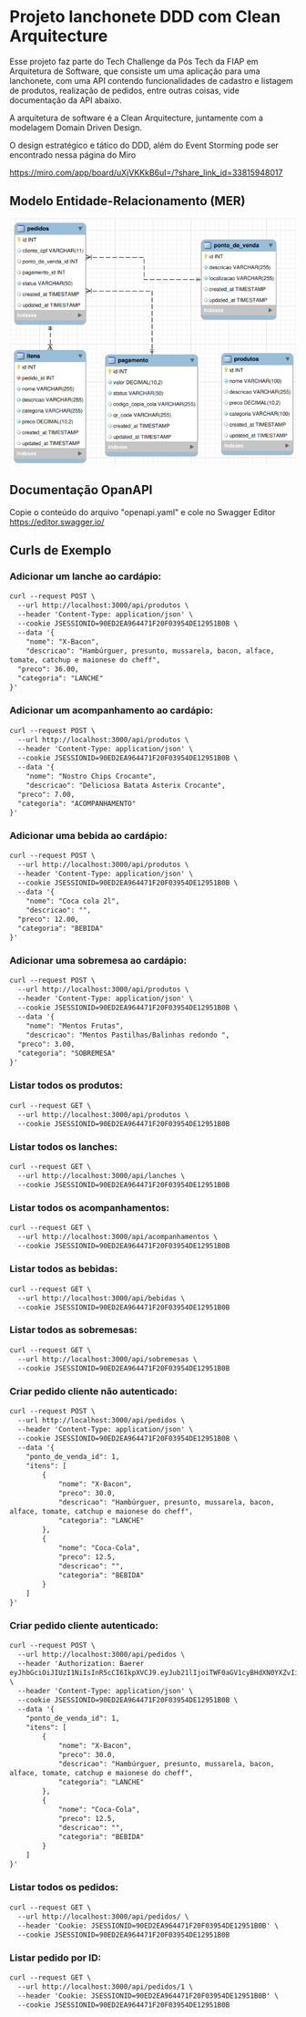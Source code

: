 # Projeto lanchonete DDD com Clean Arquitecture
Esse projeto faz parte do Tech Challenge da Pós Tech da FIAP em Arquitetura de Software, que consiste um uma aplicação para uma lanchonete, com uma API contendo funcionalidades de cadastro e listagem de produtos, realização de pedidos, entre outras coisas, vide documentação da API abaixo.

A arquitetura de software é a Clean Arquitecture, juntamente com a modelagem Domain Driven Design.

O design estratégico e tático do DDD, além do Event Storming pode ser encontrado nessa página do Miro

https://miro.com/app/board/uXjVKKkB6uI=/?share_link_id=33815948017

## Modelo Entidade-Relacionamento (MER)
![alt text](image.png)

## Documentação OpanAPI
Copie o conteúdo do arquivo "openapi.yaml" e cole no Swagger Editor
https://editor.swagger.io/

## Curls de Exemplo
### Adicionar um lanche ao cardápio:
```
curl --request POST \
  --url http://localhost:3000/api/produtos \
  --header 'Content-Type: application/json' \
  --cookie JSESSIONID=90ED2EA964471F20F03954DE12951B0B \
  --data '{
	"nome": "X-Bacon",
	"descricao": "Hambúrguer, presunto, mussarela, bacon, alface, tomate, catchup e maionese do cheff",
  "preco": 36.00,
  "categoria": "LANCHE"
}'
```
### Adicionar um acompanhamento ao cardápio:
```
curl --request POST \
  --url http://localhost:3000/api/produtos \
  --header 'Content-Type: application/json' \
  --cookie JSESSIONID=90ED2EA964471F20F03954DE12951B0B \
  --data '{
	"nome": "Nostro Chips Crocante",
	"descricao": "Deliciosa Batata Asterix Crocante",
  "preco": 7.00,
  "categoria": "ACOMPANHAMENTO"
}'
```
### Adicionar uma bebida ao cardápio:
```
curl --request POST \
  --url http://localhost:3000/api/produtos \
  --header 'Content-Type: application/json' \
  --cookie JSESSIONID=90ED2EA964471F20F03954DE12951B0B \
  --data '{
	"nome": "Coca cola 2l",
	"descricao": "",
  "preco": 12.00,
  "categoria": "BEBIDA"
}'
```
### Adicionar uma sobremesa ao cardápio:
```
curl --request POST \
  --url http://localhost:3000/api/produtos \
  --header 'Content-Type: application/json' \
  --cookie JSESSIONID=90ED2EA964471F20F03954DE12951B0B \
  --data '{
	"nome": "Mentos Frutas",
	"descricao": "Mentos Pastilhas/Balinhas redondo ",
  "preco": 3.00,
  "categoria": "SOBREMESA"
}'
```
### Listar todos os produtos:
```
curl --request GET \
  --url http://localhost:3000/api/produtos \
  --cookie JSESSIONID=90ED2EA964471F20F03954DE12951B0B
```
### Listar todos os lanches:
```
curl --request GET \
  --url http://localhost:3000/api/lanches \
  --cookie JSESSIONID=90ED2EA964471F20F03954DE12951B0B
```
### Listar todos os acompanhamentos:
```
curl --request GET \
  --url http://localhost:3000/api/acompanhamentos \
  --cookie JSESSIONID=90ED2EA964471F20F03954DE12951B0B
```
### Listar todos as bebidas:
```
curl --request GET \
  --url http://localhost:3000/api/bebidas \
  --cookie JSESSIONID=90ED2EA964471F20F03954DE12951B0B
```
### Listar todos as sobremesas:
```
curl --request GET \
  --url http://localhost:3000/api/sobremesas \
  --cookie JSESSIONID=90ED2EA964471F20F03954DE12951B0B
```
### Criar pedido cliente não autenticado:
```
curl --request POST \
  --url http://localhost:3000/api/pedidos \
  --header 'Content-Type: application/json' \
  --cookie JSESSIONID=90ED2EA964471F20F03954DE12951B0B \
  --data '{
	"ponto_de_venda_id": 1,
	"itens": [
		{
			"nome": "X-Bacon",
			"preco": 30.0,
			"descricao": "Hambúrguer, presunto, mussarela, bacon, alface, tomate, catchup e maionese do cheff",
			"categoria": "LANCHE"
		},
		{
			"nome": "Coca-Cola",
			"preco": 12.5,
			"descricao": "",
			"categoria": "BEBIDA"
		}
	]
}'
```
### Criar pedido cliente autenticado:
```
curl --request POST \
  --url http://localhost:3000/api/pedidos \
  --header 'Authorization: Baerer eyJhbGciOiJIUzI1NiIsInR5cCI6IkpXVCJ9.eyJub21lIjoiTWF0aGV1cyBHdXN0YXZvIiwiZW1haWwiOiJtZ3VzdGF2b0BnbWFpbC5jb20iLCJjcGYiOiIzNzEwMDIyMzgwNiIsImlhdCI6MTcxNjY5NzEwNiwiZXhwIjoxNzE2NzA0MzA2fQ.C1bHHAs_Y6QX_SzLMoYbJg92VGU2XVTQeCLeqwjo030' \
  --header 'Content-Type: application/json' \
  --cookie JSESSIONID=90ED2EA964471F20F03954DE12951B0B \
  --data '{
	"ponto_de_venda_id": 1,
	"itens": [
		{
			"nome": "X-Bacon",
			"preco": 30.0,
			"descricao": "Hambúrguer, presunto, mussarela, bacon, alface, tomate, catchup e maionese do cheff",
			"categoria": "LANCHE"
		},
		{
			"nome": "Coca-Cola",
			"preco": 12.5,
			"descricao": "",
			"categoria": "BEBIDA"
		}
	]
}'
```
### Listar todos os pedidos:
```
curl --request GET \
  --url http://localhost:3000/api/pedidos/ \
  --header 'Cookie: JSESSIONID=90ED2EA964471F20F03954DE12951B0B' \
  --cookie JSESSIONID=90ED2EA964471F20F03954DE12951B0B
```
### Listar pedido por ID:
```
curl --request GET \
  --url http://localhost:3000/api/pedidos/1 \
  --header 'Cookie: JSESSIONID=90ED2EA964471F20F03954DE12951B0B' \
  --cookie JSESSIONID=90ED2EA964471F20F03954DE12951B0B
```
